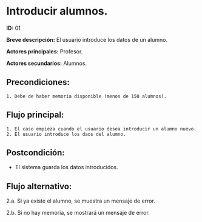 # Introducir alumnos.

**ID:** 01

**Breve descripción:** El usuario introduce los datos de un alumno.


**Actores principales:** Profesor.

**Actores secundarios:** Alumnos.

## Precondiciones:

	1. Debe de haber memoria disponible (menos de 150 alumnos).

## Flujo principal:

	1. El caso empieza cuando el usuario desea introducir un alumno nuevo.
	2. El usuario introduce los daos del alumno.

## Postcondición:

  * El sistema guarda los datos introducidos.

## Flujo alternativo:

2.a. Si ya existe el alumno, se muestra un mensaje de error.

2.b. Si no hay memoria, se mostrará un mensaje de error.
